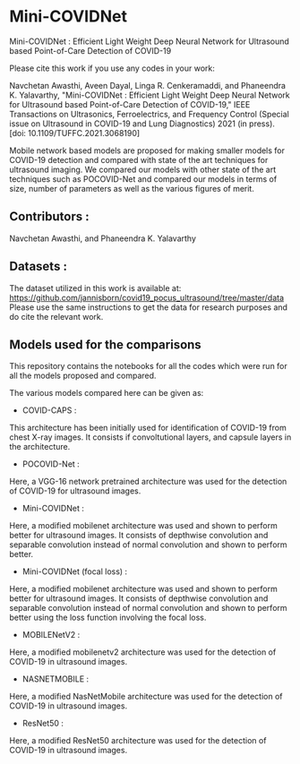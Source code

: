 # Mini-COVIDNet
Mini-COVIDNet : Efficient Light Weight Deep Neural Network for Ultrasound based Point-of-Care Detection of COVID-19

Please cite this work if you use any codes in your work:

Navchetan Awasthi, Aveen Dayal, Linga R. Cenkeramaddi, and Phaneendra K. Yalavarthy, "Mini-COVIDNet : Efficient Light Weight Deep Neural Network for Ultrasound based Point-of-Care Detection of COVID-19," IEEE Transactions on Ultrasonics, Ferroelectrics, and Frequency Control (Special issue on Ultrasound in COVID-19 and Lung Diagnostics) 2021 (in press). [doi: 10.1109/TUFFC.2021.3068190]

Mobile network based models are proposed for making smaller models for COVID-19 detection and  compared with state of the art techniques for ultrasound imaging. We compared our models with other state of the art techniques such as POCOVID-Net and compared our models in terms of size, number of parameters as well as the 
various figures of merit.

## Contributors : 
Navchetan Awasthi, and Phaneendra K. Yalavarthy

## Datasets :
The dataset utilized in this work is available at:
https://github.com/jannisborn/covid19_pocus_ultrasound/tree/master/data
Please use the same instructions to get the data for research purposes and do cite the relevant work.

## Models used for the comparisons
This repository contains the notebooks for all the codes which were run for all the models proposed and compared.

The various models compared here can be given as:

* COVID-CAPS : 

This architecture has been initially used for identification of COVID-19 from chest X-ray images. It consists if convoltutional layers, and capsule layers in the architecture.

* POCOVID-Net :

Here, a VGG-16 network pretrained architecture was used for the detection of COVID-19 for ultrasound images. 

* Mini-COVIDNet :

Here, a modified mobilenet architecture was used and shown to perform better for ultrasound images. It consists of depthwise convolution and separable convolution instead of normal convolution and shown to perform better. 

* Mini-COVIDNet (focal loss) :

Here, a modified mobilenet architecture was used and shown to perform better for ultrasound images. It consists of depthwise convolution and separable convolution instead of normal convolution and shown to perform better using the loss function involving the focal loss. 

* MOBILENetV2 :

Here, a modified mobilenetv2 architecture was used for the detection of COVID-19 in ultrasound images.

* NASNETMOBILE : 

Here, a modified NasNetMobile architecture was used for the detection of COVID-19 in ultrasound images.


* ResNet50 : 

Here, a modified ResNet50 architecture was used for the detection of COVID-19 in ultrasound images.


